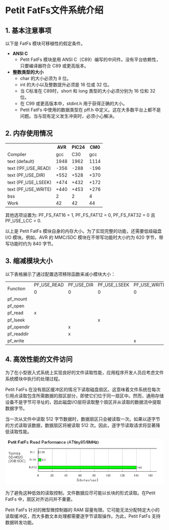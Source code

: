 # Petit FatFs文件系统介绍

## 1. 基本注意事项
以下是 FatFs 模块可移植性的假定条件。
- **ANSI C**
    - Petit FatFs 模块是用 ANSI C（C89）编写的中间件。没有平台依赖性，只要编译器符合 C89 或更高版本。
- **整数类型的大小**
    - char 的大小必须为 8 位。
    - int 的大小以及整数提升必须是 16 位或 32 位。
    - 当 C标准在 C89时，short 和 long 类型的大小必须分别为 16 位和 32 位。
    - 在 C99 或更高版本中，stdint.h 用于获得正确的大小。
    - Petit FatFs 中使用的数据类型在 pff.h 中定义。这在大多数平台上都不是问题。当与现有定义发生冲突时，必须小心解决。

## 2. 内存使用情况
<table class="lst2">
<tbody><tr><th></th><th>AVR</th><th>PIC24</th><th>CM0</th></tr>
<tr class="cal"><td>Compiler</td><td>gcc</td><td>C30</td><td>gcc</td></tr>
<tr class="ral"><td class="cal">text (default)</td><td>1948</td><td>1962</td><td>1114</td></tr>
<tr class="ral"><td class="cal">text (!PF_USE_READ)</td><td>-356</td><td>-288</td><td>-196</td></tr>
<tr class="ral"><td class="cal">text (PF_USE_DIR)</td><td>+552</td><td>+528</td><td>+370</td></tr>
<tr class="ral"><td class="cal">text (PF_USE_LSEEK)</td><td>+474</td><td>+432</td><td>+172</td></tr>
<tr class="ral"><td class="cal">text (PF_USE_WRITE)</td><td>+440</td><td>+453</td><td>+276</td></tr>
<tr class="ral"><td class="cal">bss</td><td>2</td><td>2</td><td>4</td></tr>
<tr class="ral"><td class="cal">Work</td><td>42</td><td>42</td><td>44</td></tr>
</tbody></table>

其他选项设置为: PF_FS_FAT16 = 1, PF_FS_FAT12 = 0, PF_FS_FAT32 = 0 且 PF_USE_LCC = 0. 

以上是 Petit FatFs 模块自身的内存大小。为了实现完整的功能，还需要低级磁盘 I/O 模块。例如，AVR 的 MMC/SDC 模块在不带写功能时大小约为 620 字节，带写功能时约为 840 字节。

## 3. 缩减模块大小
以下表格展示了通过配置选项移除函数来减小模块大小：
<table class="lst2">
<tbody><tr><td rowspan="2">Function</td><td>PF_USE_READ</td><td>PF_USE_DIR</td><td>PF_USE_LSEEK</td><td>PF_USE_WRITE</td></tr>
<tr><td>0</td><td>0</td><td>0</td><td>0</td></tr>
<tr class="lst3"><td>pf_mount</td><td></td><td></td><td></td><td></td></tr>
<tr><td>pf_open</td><td></td><td></td><td></td><td></td></tr>
<tr><td>pf_read</td><td>x</td><td></td><td></td><td></td></tr>
<tr><td>pf_lseek</td><td></td><td></td><td>x</td><td></td></tr>
<tr><td>pf_opendir</td><td></td><td>x</td><td></td><td></td></tr>
<tr><td>pf_readdir</td><td></td><td>x</td><td></td><td></td></tr>
<tr><td>pf_write</td><td></td><td></td><td></td><td>x</td></tr>
</tbody></table>

## 4. 高效性能的文件访问
为了在小型嵌入式系统上实现良好的文件读取性能，应用程序开发人员应考虑文件系统模块中执行的处理过程。

Petit FatFs 在没有扇区缓冲区的情况下读取磁盘扇区。这意味着文件系统在每次引用点读取包含所需数据的扇区部分，即使它们位于同一扇区中。然而，通用存储设备不是字节可寻址的，因此磁盘I/O层将读取整个扇区并从读取的数据流中提取数据字节。

当一次从文件中读取 512 字节数据时，数据扇区只会被读取一次。如果以逐字节的方式读取该数据，数据扇区将被读取 512 次。因此，逐字节读取请求将显著降低读取性能。

![rwtest3](png/4.4.1.1.rwtest3.png)

为了避免这种低效的读取控制，文件数据应尽可能以长块的形式读取。在Petit FatFs 中，扇区对齐访问并不重要。

Petit FatFs 针对的微型微控制器的 RAM 容量有限。它可能无法分配特定大小的读取缓冲区，而大多数文本处理都需要逐字节读取操作。为此，Petit FatFs 支持数据转发功能。



